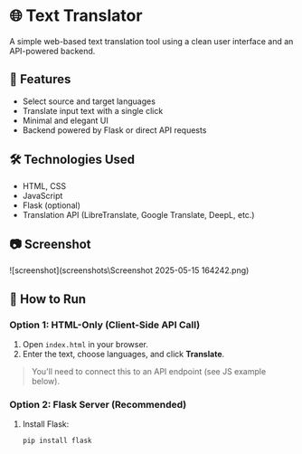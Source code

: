 # 🌐 Text Translator

A simple web-based text translation tool using a clean user interface and an API-powered backend.

## 🚀 Features

- Select source and target languages
- Translate input text with a single click
- Minimal and elegant UI
- Backend powered by Flask or direct API requests

## 🛠️ Technologies Used

- HTML, CSS
- JavaScript
- Flask (optional)
- Translation API (LibreTranslate, Google Translate, DeepL, etc.)

## 📷 Screenshot

![screenshot](screenshots\Screenshot 2025-05-15 164242.png)

## 🔧 How to Run

### Option 1: HTML-Only (Client-Side API Call)

1. Open `index.html` in your browser.
2. Enter the text, choose languages, and click **Translate**.

> You'll need to connect this to an API endpoint (see JS example below).

### Option 2: Flask Server (Recommended)

1. Install Flask:
   ```bash
   pip install flask
